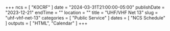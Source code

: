 +++
ncs = [ "K0CRF" ]
date = "2024-03-31T21:00:00-05:00"
publishDate = "2023-12-21"
endTime = ""
location = ""
title = "UHF/VHF Net 13"
slug = "uhf-vhf-net-13"
categories = [ "Public Service" ]
dates = [ "NCS Schedule" ]
outputs = [ "HTML", "Calendar" ]
+++
